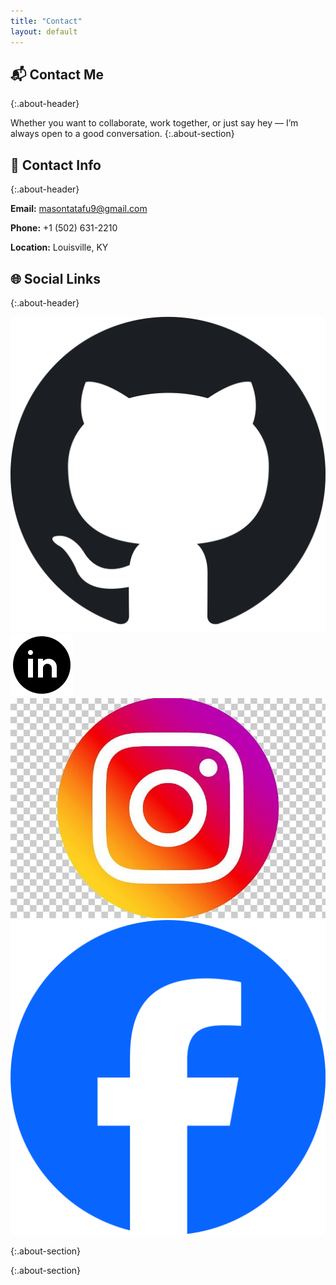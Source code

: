 ```yaml
---
title: "Contact"
layout: default
---
```


## 📬 Contact Me
{:.about-header}

Whether you want to collaborate, work together, or just say hey — I’m always open to a good conversation.
{:.about-section}

## 📄 Contact Info
{:.about-header}

<div class="about-section">

<p><strong>Email:</strong> <a href="mailto:masontatafu9@gmail.com">masontatafu9@gmail.com</a></p>
<p><strong>Phone:</strong> +1 (502) 631-2210</p>
<p><strong>Location:</strong> Louisville, KY</p>

</div>

## 🌐 Social Links
{:.about-header}

<div class="social-icons">
  <a href="https://github.com/masontatafu" target="_blank" rel="noopener noreferrer">
    <img src="/assets/images/Octicons-mark-github.svg" alt="GitHub" class="social-icon-img">
  </a>
  <a href="https://www.linkedin.com/in/mason-tatafu-91b0742a2" target="_blank" rel="noopener noreferrer">
    <img src="/assets/images/linkedin-circled.png" alt="LinkedIn" class="social-icon-img">
  </a>
  <a href="https://www.instagram.com/masontatafu" target="_blank" rel="noopener noreferrer">
    <img src="/assets/images/insta.jpg" alt="Instagram" class="social-icon-img">
  </a>
  <a href="https://www.facebook.com/profile.php?id=100009571093618" target="_blank" rel="noopener noreferrer">
    <img src="/assets/images/fb.png" alt="Facebook" class="social-icon-img">
  </a>
</div>

{:.about-section}

</div>
{:.about-section}
